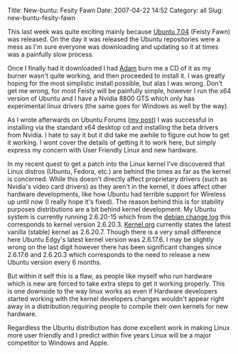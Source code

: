 Title: New-buntu: Fesity Fawn
Date: 2007-04-22 14:52
Category: all
Slug: new-buntu-fesity-fawn

This last week was quite exciting mainly because [Ubuntu 7.04][] (Feisty
Fawn) was released. On the day it was released the Ubuntu repositories
were a mess as I'm sure everyone was downloading and updating so it at
times was a painfully slow process.

Once I finally had it downloaded I had [Adam][] burn me a CD of it as my
burner wasn't quite working, and then proceeded to install it. I was
greatly hoping for the most simplistic install possible, but alas I was
wrong. Don't get me wrong, for most Feisty will be painfully simple,
however I run the x64 version of Ubuntu and I have a Nvidia 8800 GTS
which only has experimental linux drivers (the same goes for Windows as
well by the way).

As I wrote afterwards on Ubuntu Forums ([my post][]) I was successful in
installing via the standard x64 desktop cd and installing the beta
drivers from Nvidia. I hate to say it but it did take me awhile to
figure out how to get it working. I wont cover the details of getting it
to work here, but simply express my concern with User Friendly Linux and
new hardware.

In my recent quest to get a patch into the Linux kernel I've discovered
that Linux distros (Ubuntu, Fedora, etc.) are behind the times as far as
the kernel is concerned. While this doesn't directly affect proprietary
drivers (such as Nvidia's video card drivers) as they aren't in the
kernel, it does affect other hardware developments, like how Ubuntu had
terrible support for Wireless up until now (I really hope it's fixed).
The reason behind this is for stability purposes distributions are a bit
behind kernel development. My Ubuntu system is currently running
2.6.20-15 which from the [debian change log][] this corresponds to
kernel version 2.6.20.3. [Kernel.org][] currently states the latest
vanilla (stable) kernel as 2.6.20.7. Though there is a very small
difference here Ubuntu Edgy's latest kernel version was 2.6.17.6. I may
be slightly wrong on the last digit however there has been significant
changes since 2.6.17.6 and 2.6.20.3 which corresponds to the need to
release a new Ubuntu version every 6 months.

But within it self this is a flaw, as people like myself who run
hardware which is new are forced to take extra steps to get it working
properly. This is one downside to the way linux works as even if
Hardware developers started working with the kernel developers changes
wouldn't appear right away in a distribution requiring people to compile
their own kernels for new hardware.

Regardless the Ubuntu distribution has done excellent work in making
Linux more user friendly and I predict within five years Linux will be a
major competitor to Windows and Apple.

  [Ubuntu 7.04]: http://www.ubuntu.com
  [Adam]: http://www.adamdoupe.com
  [my post]: http://ubuntuforums.org/showpost.php?p=2495909&postcount=3
  [debian change log]: http://changelogs.ubuntu.com/changelogs/pool/main/l/linux-source-2.6.20/linux-source-2.6.20_2.6.20-15.27/changelog
  [Kernel.org]: http://kernel.org/
